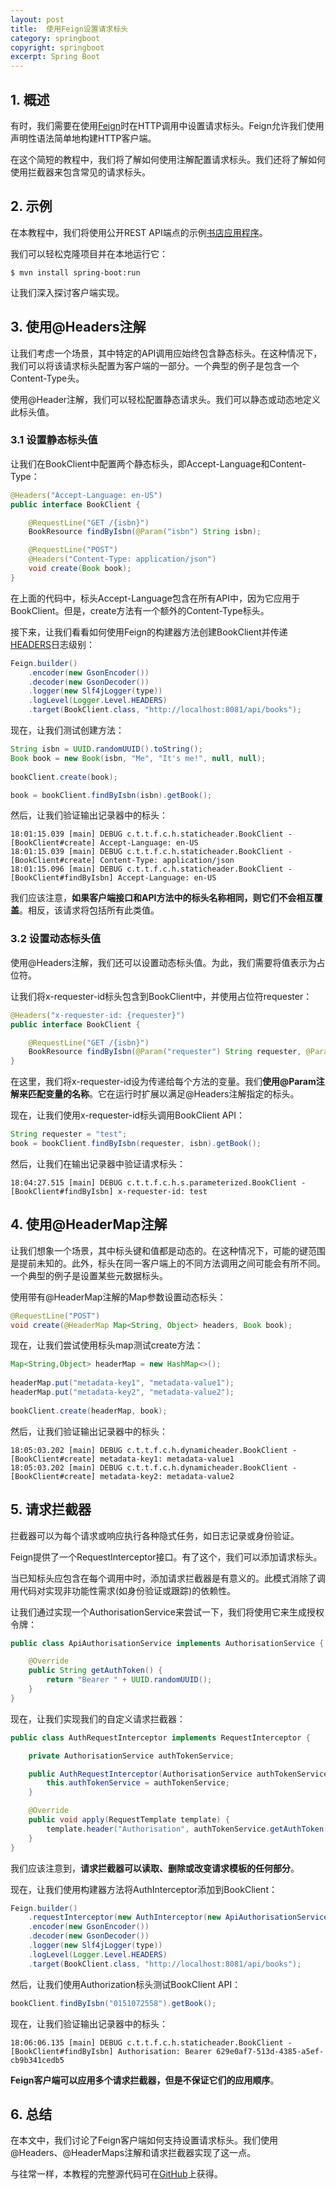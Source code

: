 ```yaml
---
layout: post
title:  使用Feign设置请求标头
category: springboot
copyright: springboot
excerpt: Spring Boot
---
```


## 1. 概述

有时，我们需要在使用[Feign](https://www.baeldung.com/intro-to-feign)时在HTTP调用中设置请求标头。Feign允许我们使用声明性语法简单地构建HTTP客户端。

在这个简短的教程中，我们将了解如何使用注解配置请求标头。我们还将了解如何使用拦截器来包含常见的请求标头。

## 2. 示例

在本教程中，我们将使用公开REST API端点的示例[书店应用程序](https://github.com/Baeldung/spring-hypermedia-api)。

我们可以轻松克隆项目并在本地运行它：

```shell
$ mvn install spring-boot:run
```

让我们深入探讨客户端实现。

## 3. 使用@Headers注解

让我们考虑一个场景，其中特定的API调用应始终包含静态标头。在这种情况下，我们可以将该请求标头配置为客户端的一部分。一个典型的例子是包含一个Content-Type头。

使用@Header注解，我们可以轻松配置静态请求头。我们可以静态或动态地定义此标头值。

### 3.1 设置静态标头值

让我们在BookClient中配置两个静态标头，即Accept-Language和Content-Type：

```java
@Headers("Accept-Language: en-US")
public interface BookClient {

    @RequestLine("GET /{isbn}")
    BookResource findByIsbn(@Param("isbn") String isbn);

    @RequestLine("POST")
    @Headers("Content-Type: application/json")
    void create(Book book);
}
```

在上面的代码中，标头Accept-Language包含在所有API中，因为它应用于BookClient。但是，create方法有一个额外的Content-Type标头。

接下来，让我们看看如何使用Feign的构建器方法创建BookClient并传递[HEADERS](https://www.baeldung.com/java-feign-logging)日志级别：

```java
Feign.builder()
    .encoder(new GsonEncoder())
    .decoder(new GsonDecoder())
    .logger(new Slf4jLogger(type))
    .logLevel(Logger.Level.HEADERS)
    .target(BookClient.class, "http://localhost:8081/api/books");
```

现在，让我们测试创建方法：

```java
String isbn = UUID.randomUUID().toString();
Book book = new Book(isbn, "Me", "It's me!", null, null);
        
bookClient.create(book);

book = bookClient.findByIsbn(isbn).getBook();
```

然后，让我们验证输出记录器中的标头：

```shell
18:01:15.039 [main] DEBUG c.t.t.f.c.h.staticheader.BookClient - [BookClient#create] Accept-Language: en-US
18:01:15.039 [main] DEBUG c.t.t.f.c.h.staticheader.BookClient - [BookClient#create] Content-Type: application/json
18:01:15.096 [main] DEBUG c.t.t.f.c.h.staticheader.BookClient - [BookClient#findByIsbn] Accept-Language: en-US
```

我们应该注意，**如果客户端接口和API方法中的标头名称相同，则它们不会相互覆盖**。相反，该请求将包括所有此类值。

### 3.2 设置动态标头值

使用@Headers注解，我们还可以设置动态标头值。为此，我们需要将值表示为占位符。

让我们将x-requester-id标头包含到BookClient中，并使用占位符requester：

```java
@Headers("x-requester-id: {requester}")
public interface BookClient {

    @RequestLine("GET /{isbn}")
    BookResource findByIsbn(@Param("requester") String requester, @Param("isbn") String isbn);
}
```

在这里，我们将x-requester-id设为传递给每个方法的变量。我们**使用@Param注解来匹配变量的名称**。它在运行时扩展以满足@Headers注解指定的标头。

现在，让我们使用x-requester-id标头调用BookClient API：

```java
String requester = "test";
book = bookClient.findByIsbn(requester, isbn).getBook();
```

然后，让我们在输出记录器中验证请求标头：

```shell
18:04:27.515 [main] DEBUG c.t.t.f.c.h.s.parameterized.BookClient - [BookClient#findByIsbn] x-requester-id: test
```

## 4. 使用@HeaderMap注解

让我们想象一个场景，其中标头键和值都是动态的。在这种情况下，可能的键范围是提前未知的。此外，标头在同一客户端上的不同方法调用之间可能会有所不同。一个典型的例子是设置某些元数据标头。

使用带有@HeaderMap注解的Map参数设置动态标头：

```java
@RequestLine("POST")
void create(@HeaderMap Map<String, Object> headers, Book book);
```

现在，让我们尝试使用标头map测试create方法：

```java
Map<String,Object> headerMap = new HashMap<>();
    	
headerMap.put("metadata-key1", "metadata-value1");
headerMap.put("metadata-key2", "metadata-value2");
    	
bookClient.create(headerMap, book);
```

然后，让我们验证输出记录器中的标头：

```shell
18:05:03.202 [main] DEBUG c.t.t.f.c.h.dynamicheader.BookClient - [BookClient#create] metadata-key1: metadata-value1
18:05:03.202 [main] DEBUG c.t.t.f.c.h.dynamicheader.BookClient - [BookClient#create] metadata-key2: metadata-value2
```

## 5. 请求拦截器

拦截器可以为每个请求或响应执行各种隐式任务，如日志记录或身份验证。

Feign提供了一个RequestInterceptor接口。有了这个，我们可以添加请求标头。

当已知标头应包含在每个调用中时，添加请求拦截器是有意义的。此模式消除了调用代码对实现非功能性需求(如身份验证或跟踪)的依赖性。

让我们通过实现一个AuthorisationService来尝试一下，我们将使用它来生成授权令牌：

```java
public class ApiAuthorisationService implements AuthorisationService {

    @Override
    public String getAuthToken() {
        return "Bearer " + UUID.randomUUID();
    }
}
```

现在，让我们实现我们的自定义请求拦截器：

```java
public class AuthRequestInterceptor implements RequestInterceptor {

    private AuthorisationService authTokenService;

    public AuthRequestInterceptor(AuthorisationService authTokenService) {
        this.authTokenService = authTokenService;
    }

    @Override
    public void apply(RequestTemplate template) {
        template.header("Authorisation", authTokenService.getAuthToken());
    }
}
```

我们应该注意到，**请求拦截器可以读取、删除或改变请求模板的任何部分**。

现在，让我们使用构建器方法将AuthInterceptor添加到BookClient：

```java
Feign.builder()
    .requestInterceptor(new AuthInterceptor(new ApiAuthorisationService()))
    .encoder(new GsonEncoder())
    .decoder(new GsonDecoder())
    .logger(new Slf4jLogger(type))
    .logLevel(Logger.Level.HEADERS)
    .target(BookClient.class, "http://localhost:8081/api/books");

```

然后，让我们使用Authorization标头测试BookClient API：

```java
bookClient.findByIsbn("0151072558").getBook();
```

现在，让我们验证输出记录器中的标头：

```shell
18:06:06.135 [main] DEBUG c.t.t.f.c.h.staticheader.BookClient - [BookClient#findByIsbn] Authorisation: Bearer 629e0af7-513d-4385-a5ef-cb9b341cedb5
```

**Feign客户端可以应用多个请求拦截器，但是不保证它们的应用顺序**。

## 6. 总结

在本文中，我们讨论了Feign客户端如何支持设置请求标头。我们使用@Headers、@HeaderMaps注解和请求拦截器实现了这一点。

与往常一样，本教程的完整源代码可在[GitHub](https://github.com/tuyucheng7/taketoday-tutorial4j/tree/master/spring-boot-modules/spring-boot-feign)上获得。